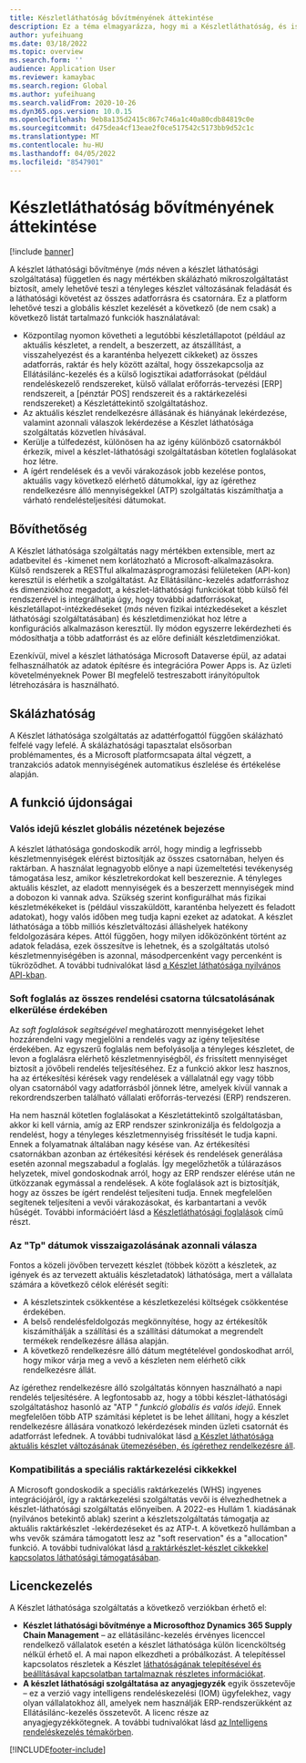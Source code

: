 ```yaml
---
title: Készletláthatóság bővítményének áttekintése
description: Ez a téma elmagyarázza, hogy mi a Készletláthatóság, és ismerteti a funkcióit.
author: yufeihuang
ms.date: 03/18/2022
ms.topic: overview
ms.search.form: ''
audience: Application User
ms.reviewer: kamaybac
ms.search.region: Global
ms.author: yufeihuang
ms.search.validFrom: 2020-10-26
ms.dyn365.ops.version: 10.0.15
ms.openlocfilehash: 9eb8a135d2415c867c746a1c40a80cdb84819c0e
ms.sourcegitcommit: d475dea4cf13eae2f0ce517542c5173bb9d52c1c
ms.translationtype: MT
ms.contentlocale: hu-HU
ms.lasthandoff: 04/05/2022
ms.locfileid: "8547901"
---
```

# <a name="inventory-visibility-add-in-overview"></a>Készletláthatóság bővítményének áttekintése

[!include [banner](../includes/banner.md)]

A készlet láthatósági bővítménye (*más* néven a készlet láthatósági szolgáltatása) független és nagy mértékben skálázható mikroszolgáltatást biztosít, amely lehetővé teszi a tényleges készlet változásának feladását és a láthatósági követést az összes adatforrásra és csatornára. Ez a platform lehetővé teszi a globális készlet kezelését a következő (de nem csak) a következő listát tartalmazó funkciók használatával:

- Központilag nyomon követheti a legutóbbi készletállapotot (például az aktuális készletet, a rendelt, a beszerzett, az átszállítást, a visszahelyezést és a karanténba helyezett cikkeket) az összes adatforrás, raktár és hely között azáltal, hogy összekapcsolja az Ellátásilánc-kezelés és a külső logisztikai adatforrásokat (például rendeléskezelő rendszereket, külső vállalat erőforrás-tervezési \[ERP\] rendszereit, a \[pénztár POS\] rendszereit és a raktárkezelési rendszereket) a Készletáttekintő szolgáltatáshoz.
- Az aktuális készlet rendelkezésre állásának és hiányának lekérdezése, valamint azonnali válaszok lekérdezése a Készlet láthatósága szolgáltatás közvetlen hívásával.
- Kerülje a túlfedezést, különösen ha az igény különböző csatornákból érkezik, mivel a készlet-láthatósági szolgáltatásban kötetlen foglalásokat hoz létre.
- A ígért rendelések és a vevői várakozások jobb kezelése pontos, aktuális vagy következő elérhető dátumokkal, így az ígérethez rendelkezésre álló mennyiségekkel (ATP) szolgáltatás kiszámíthatja a várható rendelésteljesítési dátumokat.

## <a name="extensibility"></a>Bővíthetőség

A Készlet láthatósága szolgáltatás nagy mértékben extensible, mert az adatbevitel és -kimenet nem korlátozható a Microsoft-alkalmazásokra. Külső rendszerek a RESTful alkalmazásprogramozási felületeken (API-kon) keresztül is elérhetik a szolgáltatást. Az Ellátásilánc-kezelés adatforráshoz és dimenziókhoz megadott, a készlet-láthatósági funkciókat több külső fél rendszerével is integrálhatja úgy, hogy további adatforrásokat, készletállapot-intézkedéseket (*más* néven fizikai intézkedéseket a készlet láthatósági szolgáltatásában) és készletdimenziókat hoz létre a konfigurációs alkalmazáson keresztül. Ily módon egyszerre lekérdezheti és módosíthatja a több adatforrást és az előre definiált készletdimenziókat.

Ezenkívül, mivel a készlet láthatósága Microsoft Dataverse épül, az adatai felhasználhatók az adatok építésre és integrációra Power Apps is. Az üzleti követelményeknek Power BI megfelelő testreszabott irányítópultok létrehozására is használható.

## <a name="scalability"></a>Skálázhatóság

A Készlet láthatósága szolgáltatás az adattérfogattól függően skálázható felfelé vagy lefelé. A skálázhatósági tapasztalat elsősorban problémamentes, és a Microsoft platformcsapata által végzett, a tranzakciós adatok mennyiségének automatikus észlelése és értékelése alapján.

## <a name="feature-highlights"></a>A funkció újdonságai

### <a name="get-a-global-view-of-real-time-inventory"></a>Valós idejű készlet globális nézetének bejezése

A készlet láthatósága gondoskodik arról, hogy mindig a legfrissebb készletmennyiségek elérést biztosítják az összes csatornában, helyen és raktárban. A használat legnagyobb előnye a napi üzemeltetési tevékenység támogatása lesz, amikor készletrekordokat kell beszereznie. A tényleges aktuális készlet, az eladott mennyiségek és a beszerzett mennyiségek mind a dobozon ki vannak adva. Szükség szerint konfigurálhat más fizikai készletmékékeket is (például visszaküldött, karanténba helyezett és feladott adatokat), hogy valós időben meg tudja kapni ezeket az adatokat. A készlet láthatósága a több milliós készletváltozási álláshelyek hatékony feldolgozására képes. Attól függően, hogy milyen időközönként történt az adatok feladása, ezek összesítve is lehetnek, és a szolgáltatás utolsó készletmennyiségében is azonnal, másodpercenként vagy percenként is tükröződhet. A további tudnivalókat lásd [a Készlet láthatósága nyilvános API-kban](inventory-visibility-api.md).

### <a name="soft-reservation-to-avoid-overselling-across-all-order-channels"></a>Soft foglalás az összes rendelési csatorna túlcsatolásának elkerülése érdekében

Az *soft foglalások segítségével* meghatározott mennyiségeket lehet hozzárendelni vagy megjelölni a rendelés vagy az igény teljesítése érdekében. Az egyszerű foglalás nem befolyásolja a tényleges készletet, de levon a foglalásra elérhető készletmennyiségből, *és* frissített mennyiséget biztosít a jövőbeli rendelés teljesítéséhez. Ez a funkció akkor lesz hasznos, ha az értékesítési kérések vagy rendelések a vállalatnál egy vagy több olyan csatornából vagy adatforrásból jönnek létre, amelyek kívül vannak a rekordrendszerben található vállalati erőforrás-tervezési (ERP) rendszeren.

Ha nem használ kötetlen foglalásokat a Készletáttekintő szolgáltatásban, akkor ki kell várnia, amíg az ERP rendszer szinkronizálja és feldolgozja a rendelést, hogy a tényleges készletmennyiség frissítését le tudja kapni. Ennek a folyamatnak általában nagy késése van. Az értékesítési csatornákban azonban az értékesítési kérések és rendelések generálása esetén azonnal megszabadul a foglalás. Így megelőzhetők a túlárazásos helyzetek, mivel gondoskodnak arról, hogy az ERP rendszer elérése után ne ütközzanak egymással a rendelések. A köte foglalások azt is biztosítják, hogy az összes be ígért rendelést teljesíteni tudja. Ennek megfelelően segítenek teljesíteni a vevői várakozásokat, és karbantartani a vevők hűségét. További információért lásd a [Készletláthatósági foglalások](inventory-visibility-reservations.md) című részt.

### <a name="immediate-response-of-atp-dates-confirmation"></a>Az "Tp" dátumok visszaigazolásának azonnali válasza

Fontos a közeli jövőben tervezett készlet (többek között a készletek, az igények és az tervezett aktuális készletadatok) láthatósága, mert a vállalata számára a következő célok elérését segíti:

- A készletszintek csökkentése a készletkezelési költségek csökkentése érdekében.
- A belső rendelésfeldolgozás megkönnyítése, hogy az értékesítők kiszámíthálják a szállítási és a szállítási dátumokat a megrendelt termékek rendelkezésre állása alapján.
- A következő rendelkezésre álló dátum megtételével gondoskodhat arról, hogy mikor várja meg a vevő a készleten nem elérhető cikk rendelkezésre állát.

Az ígérethez rendelkezésre álló szolgáltatás könnyen használható a napi rendelés teljesítésére. A legfontosabb az, hogy a többi készlet-láthatósági szolgáltatáshoz hasonló az "ATP *" funkció globális és valós idejű*. Ennek megfelelően több ATP számítási képletet is be lehet állítani, hogy a készlet rendelkezésre állására vonatkozó lekérdezések minden üzleti csatornát és adatforrást lefednek. A további tudnivalókat lásd [a Készlet láthatósága aktuális készlet változásának ütemezésében, és ígérethez rendelkezésre áll](inventory-visibility-available-to-promise.md).

### <a name="compatibility-with-advanced-warehouse-management-items"></a>Kompatibilitás a speciális raktárkezelési cikkekkel

A Microsoft gondoskodik a speciális raktárkezelés (WHS) ingyenes integrációjáról, így a raktárkezelési szolgáltatás vevői is élvezhedhetnek a készlet-láthatósági szolgáltatás előnyeiben. A 2022-es Hullám 1. kiadásának (nyilvános betekintő ablak) szerint a készletszolgáltatás támogatja az aktuális raktárkészlet -lekérdezéseket és az ATP-t. A következő hullámban a whs vevők számára támogatott lesz az "soft reservation" és a "allocation" funkció. A további tudnivalókat lásd [a raktárkészlet-készlet cikkekkel kapcsolatos láthatósági támogatásában](inventory-visibility-whs-support.md).

## <a name="licensing"></a>Licenckezelés

A Készlet láthatósága szolgáltatás a következő verziókban érhető el:

- **Készlet láthatósági bővítménye a Microsofthoz Dynamics 365 Supply Chain Management** – az ellátásilánc-kezelés érvényes licenccel rendelkező vállalatok esetén a készlet láthatósága külön licencköltség nélkül érhető el. A mai napon elkezdheti a próbálkozást. A telepítéssel kapcsolatos részletek a Készlet [láthatóságának telepítésével és beállításával kapcsolatban tartalmaznak részletes információkat](inventory-visibility-setup.md).
- **A készlet láthatósági szolgáltatása az anyagjegyzék** egyik összetevője – ez a verzió vagy intelligens rendeléskezelési (IOM) ügyfelekhez, vagy olyan vállalatokhoz áll, amelyek nem használják ERP-rendszerükként az Ellátásilánc-kezelés összetevőt. A licenc része az anyagjegyzékkötegnek. A további tudnivalókat lásd [az Intelligens rendeléskezelés témakörben](/dynamics365/intelligent-order-management/overview).

[!INCLUDE[footer-include](../../includes/footer-banner.md)]
